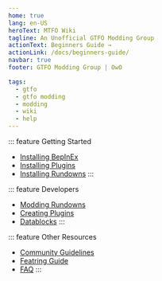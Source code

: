 ```yaml
---
home: true
lang: en-US
heroText: MTFO Wiki
tagline: An Unofficial GTFO Modding Group
actionText: Beginners Guide →
actionLink: /docs/beginners-guide/
navbar: true
footer: GTFO Modding Group | OwO

tags:
  - gtfo
  - gtfo modding
  - modding
  - wiki
  - help
---
```


<div class='features'>

::: feature Getting Started
* [Installing BepInEx](/docs/beginners-guide/getting-setup#installing-bepinex)
* [Installing Plugins](/docs/beginners-guide/getting-setup#installing-plugins)
* [Installing Rundowns](/docs/beginners-guide/installing-rundowns)
:::

::: feature Developers
* [Modding Rundowns](/docs/developers/modding-rundowns/)
* [Creating Plugins](/docs/developers/creating-plugins/)
* [Datablocks](/docs/developers/datablocks/)
:::

::: feature Other Resources
* [Community Guidelines]()
* [Featring Guide]()
* [FAQ]()
:::

</div>